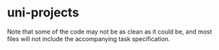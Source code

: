 uni-projects
============

Note that some of the code may not be as clean as it could be, and most files will not include the accompanying task specification.
